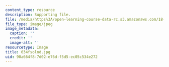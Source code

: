 ```yaml
---
content_type: resource
description: Supporting file.
file: /media/https%3A/open-learning-course-data-rc.s3.amazonaws.com/18-034-honors-differential-equations-spring-2004/90a664f87d02e76df5d5ec05c534e272_034fsolnd.jpg
file_type: image/jpeg
image_metadata:
  caption: ''
  credit: ''
  image-alt: ''
resourcetype: Image
title: 034fsolnd.jpg
uid: 90a664f8-7d02-e76d-f5d5-ec05c534e272
---
```

